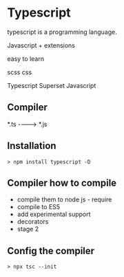 # Typescript

typescript is a programming language.

Javascript + extensions

easy to learn

scss  css

Typescript Superset Javascript

## Compiler

*.ts ----> *.js

## Installation

```
> npm install typescript -D
```

## Compiler how to compile

- compile them to node js - require
- compile to ES5
- add experimental support
- decorators
- stage 2

## Config the compiler

```
> npx tsc --init
```